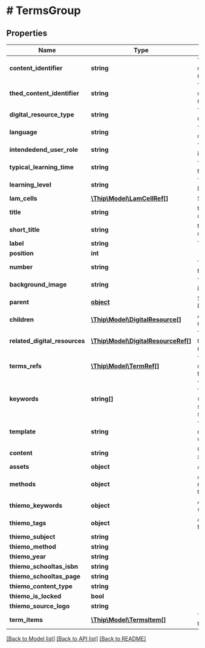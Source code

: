 # # TermsGroup

## Properties

Name | Type | Description | Notes
------------ | ------------- | ------------- | -------------
**content_identifier** | **string** | The content identifier of the digital resource. | [optional] 
**thed_content_identifier** | **string** | The content identifier of the digital resource. | [optional] 
**digital_resource_type** | **string** | Type of digital content. | [optional] 
**language** | **string** | The language of the content. | [optional] 
**intendedend_user_role** | **string** | The intendedendUserRole. | [optional] 
**typical_learning_time** | **string** | The typicallearningtime. | [optional] 
**learning_level** | **string** | The user learning level. | [optional] 
**lam_cells** | [**\Thip\Model\LamCellRef[]**](LamCellRef.md) | Smart metadata. | [optional] 
**title** | **string** | the title of the content. | [optional] 
**short_title** | **string** | the short title of the content. | [optional] 
**label** | **string** | The navigation label. | [optional] 
**position** | **int** |  | [optional] 
**number** | **string** | The number label of the content. | [optional] 
**background_image** | **string** | The background image. | [optional] 
**parent** | [**object**](.md) | Single parent DigitalResource. | [optional] 
**children** | [**\Thip\Model\DigitalResource[]**](DigitalResource.md) | All underlying digital resources. | [optional] 
**related_digital_resources** | [**\Thip\Model\DigitalResourceRef[]**](DigitalResourceRef.md) | The digital resources that this digital resource refers to. | [optional] 
**terms_refs** | [**\Thip\Model\TermRef[]**](TermRef.md) | The terms that this digital resource refers to. | [optional] 
**keywords** | **string[]** | The prolog/topicmeta Trefwoorden (&#x3D;keywords) as a simple array of strings. | [optional] 
**template** | **string** | Template for page display, ex. \&quot;1-wide\&quot;. | [optional] 
**content** | **string** | Content self in either xml or html. | [optional] 
**assets** | **object** | Array of ThamIds. | [optional] 
**methods** | **object** | Array of edition methods related to this DigitalResource. | [optional] 
**thiemo_keywords** | **object** | Array of keywords (strings) for thiemo. | [optional] 
**thiemo_tags** | **object** | Array of tags (strings) for thiemo. | [optional] 
**thiemo_subject** | **string** |  | [optional] 
**thiemo_method** | **string** |  | [optional] 
**thiemo_year** | **string** |  | [optional] 
**thiemo_schooltas_isbn** | **string** |  | [optional] 
**thiemo_schooltas_page** | **string** |  | [optional] 
**thiemo_content_type** | **string** |  | [optional] 
**thiemo_is_locked** | **bool** |  | [optional] 
**thiemo_source_logo** | **string** |  | [optional] 
**term_items** | [**\Thip\Model\TermsItem[]**](TermsItem.md) | The term items within this Term Group. | [optional] 

[[Back to Model list]](../../README.md#documentation-for-models) [[Back to API list]](../../README.md#documentation-for-api-endpoints) [[Back to README]](../../README.md)


